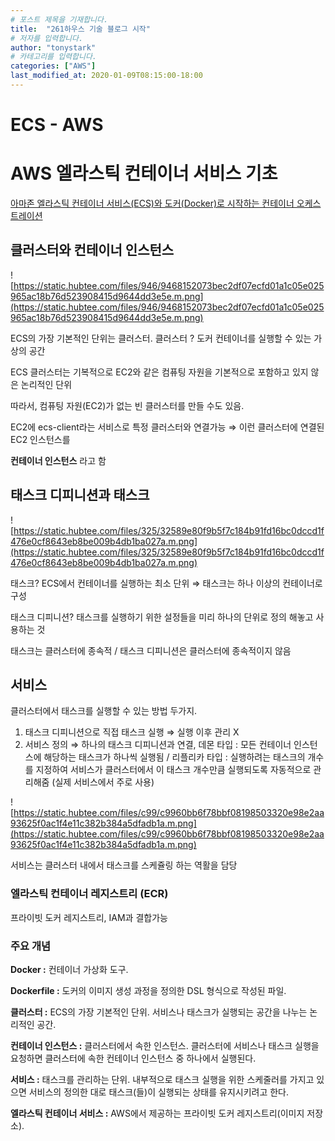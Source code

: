 ```yaml
---
# 포스트 제목을 기재합니다.
title:  "261하우스 기술 블로그 시작" 
# 저자를 입력합니다. 
author: "tonystark"
# 카테고리를 입력합니다.
categories: ["AWS"]
last_modified_at: 2020-01-09T08:15:00-18:00
---
```


# ECS - AWS

# AWS 엘라스틱 컨테이너 서비스 기초

[아마존 엘라스틱 컨테이너 서비스(ECS)와 도커(Docker)로 시작하는 컨테이너 오케스트레이션](https://www.44bits.io/ko/post/container-orchestration-101-with-docker-and-aws-elastic-container-service)

## 클러스터와 컨테이너 인스턴스

![https://static.hubtee.com/files/946/9468152073bec2df07ecfd01a1c05e025965ac18b76d523908415d9644dd3e5e.m.png](https://static.hubtee.com/files/946/9468152073bec2df07ecfd01a1c05e025965ac18b76d523908415d9644dd3e5e.m.png)

ECS의 가장 기본적인 단위는 클러스터. 클러스터 ? 도커 컨테이너를 실행할 수 있는 가상의 공간

ECS 클러스터는 기복적으로 EC2와 같은 컴퓨팅 자원을 기본적으로 포함하고 있지 않은 논리적인 단위

따라서, 컴퓨팅 자원(EC2)가 없는 빈 클러스터를 만들 수도 있음.

EC2에 ecs-client라는 서비스로 특정 클러스터와 연결가능 ⇒ 이런 클러스터에 연결된 EC2 인스턴스를 

**컨테이너 인스턴스** 라고 함

## 태스크 디피니션과 태스크

![https://static.hubtee.com/files/325/32589e80f9b5f7c184b91fd16bc0dccd1f476e0cf8643eb8be009b4db1ba027a.m.png](https://static.hubtee.com/files/325/32589e80f9b5f7c184b91fd16bc0dccd1f476e0cf8643eb8be009b4db1ba027a.m.png)

태스크? ECS에서 컨테이너를 실행하는 최소 단위 ⇒ 태스크는 하나 이상의 컨테이너로 구성 

태스크 디피니션? 태스크를 실행하기 위한 설정들을 미리 하나의 단위로 정의 해놓고 사용하는 것

태스크는 클러스터에 종속적 / 태스크 디피니션은 클러스터에 종속적이지 않음

## 서비스

클러스터에서 태스크를 실행할 수 있는 방법 두가지.

1. 태스크 디피니션으로 직접 태스크 실행 ⇒ 실행 이후 관리 X
2. 서비스 정의 ⇒ 하나의 태스크 디피니션과 연결, 데몬 타입 : 모든 컨테이너 인스턴스에 해당하는  태스크가 하나씩 실행됨 / 리플리카 타입 : 실행하려는 태스크의 개수를 지정하여 서비스가 클러스터에서 이 태스크 개수만큼 실행되도록 자동적으로 관리해줌 (실제 서비스에서 주로 사용)

![https://static.hubtee.com/files/c99/c9960bb6f78bbf08198503320e98e2aa93625f0ac1f4e11c382b384a5dfadb1a.m.png](https://static.hubtee.com/files/c99/c9960bb6f78bbf08198503320e98e2aa93625f0ac1f4e11c382b384a5dfadb1a.m.png)

서비스는 클러스터 내에서 태스크를 스케쥴링 하는 역활을 담당

### 엘라스틱 컨테이너 레지스트리 (ECR)

프라이빗 도커 레지스트리, IAM과 결합가능

### 주요 개념

**Docker :** 컨테이너 가상화 도구.

**Dockerfile :** 도커의 이미지 생성 과정을 정의한 DSL 형식으로 작성된 파일.

**클러스터 :** ECS의 가장 기본적인 단위. 서비스나 태스크가 실행되는 공간을 나누는 논리적인 공간.

**컨테이너 인스턴스 :** 클러스터에서 속한 인스턴스. 클러스터에 서비스나 태스크 실행을 요청하면 클러스터에 속한 컨테이너 인스턴스 중 하나에서 실행된다.

**서비스 :** 태스크를 관리하는 단위. 내부적으로 태스크 실행을 위한 스케줄러를 가지고 있으면 서비스의 정의한 대로 태스크(들)이 실행되는 상태를 유지시키려고 한다.

**엘라스틱 컨테이너 서비스 :** AWS에서 제공하는 프라이빗 도커 레지스트리(이미지 저장소).
